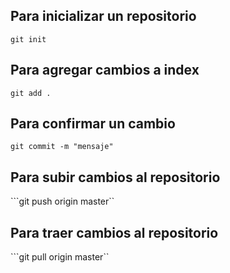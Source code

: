## Para inicializar un repositorio

``git init``

## Para agregar cambios a index

``git add .``

## Para confirmar un cambio

``git commit -m "mensaje"``

## Para subir cambios al repositorio

```git push origin master``

## Para traer cambios al repositorio

```git pull origin master``